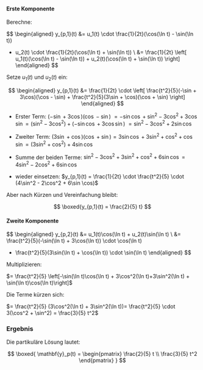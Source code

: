#### Erste Komponente

Berechne:

$$
\begin{aligned}
y_{p,1}(t) &= u_1(t) \cdot \frac{1}{2t}(\cos(\ln t) - \sin(\ln t))
+ u_2(t) \cdot \frac{1}{2t}(\cos(\ln t) + \sin(\ln t)) \\
&= \frac{1}{2t} \left[ u_1(t)(\cos(\ln t) - \sin(\ln t)) + u_2(t)(\cos(\ln t) + \sin(\ln t)) \right]
\end{aligned}
$$

Setze $u_1(t)$ und $u_2(t)$ ein:

$$
\begin{aligned}
y_{p,1}(t) &= \frac{1}{2t} \cdot \left[
\frac{t^2}{5}(-\sin + 3\cos)(\cos - \sin) + \frac{t^2}{5}(3\sin + \cos)(\cos + \sin)
\right]
\end{aligned}
$$

- Erster Term: $(-\sin + 3\cos)(\cos - \sin)$ 
$= -\sin \cos + \sin^2 - 3\cos^2 + 3\cos \sin= (\sin^2 - 3\cos^2) + (-\sin \cos + 3\cos \sin)$ 
$= \sin^2 - 3\cos^2 + 2\sin \cos$

- Zweiter Term:
$(3\sin + \cos)(\cos + \sin) = 3\sin \cos + 3\sin^2 + \cos^2 + \cos \sin= (3\sin^2 + \cos^2) + 4\sin \cos$

- Summe der beiden Terme: $\sin^2 - 3\cos^2 + 3\sin^2 + \cos^2 + 6\sin \cos = 4\sin^2 - 2\cos^2 + 6\sin \cos$

- wieder einsetzen: $y_{p,1}(t) = \frac{1}{2t} \cdot \frac{t^2}{5} \cdot (4\sin^2 - 2\cos^2 + 6\sin \cos)$

Aber nach Kürzen und Vereinfachung bleibt:

$$
\boxed{y_{p,1}(t) = \frac{2}{5} t}
$$

#### Zweite Komponente

$$
\begin{aligned}
y_{p,2}(t) &= u_1(t)\cos(\ln t) + u_2(t)\sin(\ln t) \\
&= \frac{t^2}{5}(-\sin(\ln t) + 3\cos(\ln t)) \cdot \cos(\ln t)
+ \frac{t^2}{5}(3\sin(\ln t) + \cos(\ln t)) \cdot \sin(\ln t)
\end{aligned}
$$

Multiplizieren:

$= \frac{t^2}{5} \left[-\sin(\ln t)\cos(\ln t) + 3\cos^2(\ln t)+3\sin^2(\ln t) + \sin(\ln t)\cos(\ln t)\right]$

Die Terme kürzen sich:

$= \frac{t^2}{5} (3\cos^2(\ln t) + 3\sin^2(\ln t))= \frac{t^2}{5} \cdot 3(\cos^2 + \sin^2) = \frac{3}{5} t^2$

### Ergebnis

Die partikuläre Lösung lautet:

$$
\boxed{
\mathbf{y}_p(t) = \begin{pmatrix}
\frac{2}{5} t \\
\frac{3}{5} t^2
\end{pmatrix}
}
$$

